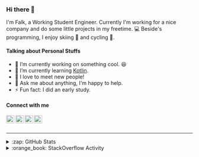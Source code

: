 ### Hi there 👋

I'm Falk, a Working Student Engineer. Currently I'm working for a nice company and do some little projects in my freetime. :computer: Beside's programming, I enjoy skiing :ski: and cycling :bicyclist:.

#### Talking about Personal Stuffs

- 🔭 I’m currently working on something cool. :laughing:
- 🌱 I’m currently learning [Kotlin][kotlin].
- 👯 I love to meet new people!
- 💬 Ask me about anything, I'm happy to help.
- ⚡ Fun fact: I did an early study.

#### Connect with me

[<img align="left" alt="LinkedIn" width="22px" src="https://cdn.jsdelivr.net/npm/simple-icons@v3/icons/linkedin.svg" />][linkedin]
[<img align="left" alt="GitHub" width="22px" src="https://cdn.jsdelivr.net/npm/simple-icons@v3/icons/github.svg" />][github]
[<img align="left" alt="GitLab" width="22px" src="https://cdn.jsdelivr.net/npm/simple-icons@v3/icons/gitlab.svg" />][gitlab]
[<img align="left" alt="Stack Overflow" width="22px" src="https://cdn.jsdelivr.net/npm/simple-icons@v3/icons/stackoverflow.svg" />][stackoverflow]

<br />
<br />

---

<details>
  <summary>:zap: GitHub Stats</summary>
  
  [![Flaxel's github stats](https://github-readme-stats.vercel.app/api?username=flaxel&include_all_commits=true)][github]
</details>

<details>
  <summary>:orange_book: StackOverflow Activity</summary>
  
  <!-- STACKOVERFLOW:START -->
- [Answer by flaxel for Is it possible to change the default app directory for home-brew casks to an external hard drive?](https://stackoverflow.com/questions/63604724/is-it-possible-to-change-the-default-app-directory-for-home-brew-casks-to-an-ext/63605104#63605104)
- [Answer by flaxel for Writing a JSON file](https://stackoverflow.com/questions/63603542/writing-a-json-file/63603836#63603836)
- [Answer by flaxel for (Spring jpa) how do I get an instance from delete method](https://stackoverflow.com/questions/63566977/spring-jpa-how-do-i-get-an-instance-from-delete-method/63568234#63568234)
- [Answer by flaxel for Mac: Can installing Python wrong break other codes etc.?](https://stackoverflow.com/questions/63560660/mac-can-installing-python-wrong-break-other-codes-etc/63561010#63561010)
- [Answer by flaxel for how to make apt-get run in windows in docker file?](https://stackoverflow.com/questions/63559344/how-to-make-apt-get-run-in-windows-in-docker-file/63559689#63559689)
<!-- STACKOVERFLOW:END -->
</details>

[stackoverflow]: https://stackoverflow.com/users/10951752/flaxel
[gitlab]: https://gitlab.com/flaxel
[github]: https://github.com/flaxel
[linkedin]: https://www.linkedin.com/in/falk-p-b457211a0/
[kotlin]: https://kotlinlang.org/
